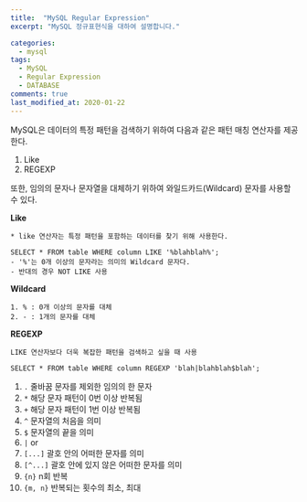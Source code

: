 ```yaml
---
title:  "MySQL Regular Expression"
excerpt: "MySQL 정규표현식을 대하여 설명합니다."

categories:
  - mysql
tags:
  - MySQL
  - Regular Expression
  - DATABASE
comments: true
last_modified_at: 2020-01-22
---
```


MySQL은 데이터의 특정 패턴을 검색하기 위하여 다음과 같은 패턴 매칭 연산자를 제공한다.
1. Like
2. REGEXP

또한, 임의의 문자나 문자열을 대체하기 위하여 와일드카드(Wildcard) 문자를 사용할 수 있다.

**Like**
~~~
* like 연산자는 특정 패턴을 포함하는 데이터를 찾기 위해 사용한다.

SELECT * FROM table WHERE column LIKE '%blahblah%';
- '%'는 0개 이상의 문자라는 의미의 Wildcard 문자다. 
- 반대의 경우 NOT LIKE 사용
~~~

**Wildcard**
~~~
1. % : 0개 이상의 문자를 대체
2. - : 1개의 문자를 대체
~~~

**REGEXP**
~~~
LIKE 연산자보다 더욱 복잡한 패턴을 검색하고 싶을 때 사용

SELECT * FROM table WHERE column REGEXP 'blah|blahblah$blah';
~~~

1. `.`  줄바꿈 문자를 제외한 임의의 한 문자 
2. `*` 해당 문자 패턴이 0번 이상 반복됨 
3. `+` 해당 문자 패턴이 1번 이상 반복됨 
4. `^` 문자열의 처음을 의미 
5. `$` 문자열의 끝을 의미 
6. `|` or 
7. `[...]` 괄호 안의 어떠한 문자를 의미 
8. `[^...]` 괄호 안에 있지 않은 어떠한 문자를 의미 
9. `{n}` n회 반복 
10. `{m, n}` 반복되는 횟수의 최소, 최대 
